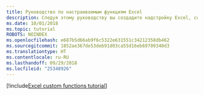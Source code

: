 ```yaml
---
title: Руководство по настраиваемым функциям Excel
description: Следуя этому руководству вы создадите надстройку Excel, содержащую настраиваемую функцию, которая может выполнять вычисления, запросы или потоки веб-данных.
ms.date: 10/01/2018
ms.topic: tutorial
ROBOTS: NOINDEX
ms.openlocfilehash: e687b5d66ab9f6c5322e631551c34212358db462
ms.sourcegitcommit: 1852ae367de53deb91d03ca55d16eb69709340d3
ms.translationtype: HT
ms.contentlocale: ru-RU
ms.lasthandoff: 09/29/2018
ms.locfileid: "25348926"
---
```

[!include[Excel custom functions tutorial](../includes/file-tutorial-excel-custom-functions.md)]